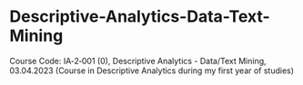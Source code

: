 # Descriptive-Analytics-Data-Text-Mining
Course Code: IA‑2‑001 (0),  Descriptive Analytics - Data/Text Mining, 03.04.2023 (Course in Descriptive Analytics during my first year of studies)
